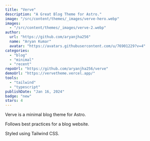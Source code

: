 ```yaml
---
title: "Verve"
description: "A Great Blog Theme for Astro."
image: "/src/content/themes/_images/verve-hero.webp"
images:
  - "/src/content/themes/_images/verve-2.webp"
author:
  url: "https://github.com/aryanjha256"
  name: "Aryan Kumar"
  avatar: "https://avatars.githubusercontent.com/u/76901229?v=4"
categories:
  - "blog"
  - "minimal"
  - "recent"
repoUrl: "https://github.com/aryanjha256/verve"
demoUrl: "https://vervetheme.vercel.app/"
tools:
  - "tailwind"
  - "typescript"
publishDate: "Jan 16, 2024"
badge: "new"
stars: 4
---
```


<p>
  Verve is a minimal blog theme for Astro.
</p>
<p>
  Follows best practices for a blog website.
</p>
<p>Styled using Tailwind CSS.</p>

